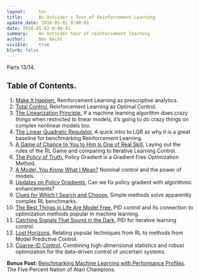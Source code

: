 ```yaml
---
layout:     toc
title:      An Outsider's Tour of Reinforcement Learning
update_date: 2018-05-02 0:00:01
date: 2018-05-02 0:00:01
summary:    An outsider tour of reinforcement learning
author:     Ben Recht
visible:    true
blurb: false
---
```


Parts 13/14.

## Table of Contents.

1. [Make It Happen.](http://www.argmin.net/2018/01/29/taxonomy/) Reinforcement Learning as prescriptive analytics.
2. [Total Control.](http://www.argmin.net/2018/02/01/control-tour/) Reinforcement Learning as Optimal Control.
3. [The Linearization Principle.](http://www.argmin.net/2018/02/05/linearization/) If a machine learning algorithm does crazy things when restricted to linear models, it’s going to do crazy things on complex nonlinear models too.
4. [The Linear Quadratic Regulator.](http://www.argmin.net/2018/02/08/lqr/) A quick intro to LQR as why it is a great baseline for benchmarking Reinforcement Learning.
5. [A Game of Chance to You to Him Is One of Real Skill.](http://www.argmin.net/2018/02/14/rl-game/) Laying out the rules of the RL Game and comparing to Iterative Learning Control.
6. [The Policy of Truth.](http://www.argmin.net/2018/02/20/reinforce/) Policy Gradient is a Gradient Free Optimization Method.
7. [A Model, You Know What I Mean?](http://www.argmin.net/2018/02/26/nominal/) Nominal control and the power of models.
8. [Updates on Policy Gradients.](http://www.argmin.net/2018/03/13/pg-saga/) Can we fix policy gradient with algorithmic enhancements?
9. [Clues for Which I Search and Choose.](http://www.argmin.net/2018/03/20/mujocoloco/) Simple methods solve apparently complex RL benchmarks.
10. [The Best Things in Life Are Model Free.](http://www.argmin.net/2018/04/19/pid/) PID control and its connection to optimization methods popular in machine learning.
11. [Catching Signals That Sound in the Dark.](http://www.argmin.net/2018/04/24/ilc/) PID for iterative learning control.
12. [Lost Horizons.](http://www.argmin.net/2018/05/02/adp/) Relating popular techniques from RL to methods from Model Predictive Control.
13. [Coarse-ID Control.](http://www.argmin.net/2018/05/11/coarse-id-control/) Combining high-dimensional statistics and robust optimization for the data-driven control of uncertain systems.

**Bonus Post:** [Benchmarking Machine Learning with Performance Profiles](http://www.argmin.net/2018/03/26/performance-profiles). The Five Percent Nation of Atari Champions.

